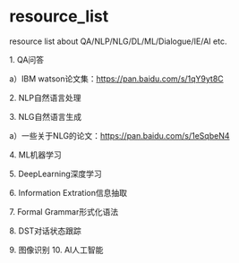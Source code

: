# resource_list
resource list about QA/NLP/NLG/DL/ML/Dialogue/IE/AI etc.


1.&nbsp;QA问答</p>
  a）IBM watson论文集：https://pan.baidu.com/s/1qY9yt8C</p>
2.&nbsp;NLP自然语言处理</p>
3.&nbsp;NLG自然语言生成</p>
  a）一些关于NLG的论文：https://pan.baidu.com/s/1eSqbeN4</p>
4.&nbsp;ML机器学习</p>
5.&nbsp;DeepLearning深度学习</p>
6.&nbsp;Information Extration信息抽取</p>
7.&nbsp;Formal Grammar形式化语法</p>
8.&nbsp;DST对话状态跟踪</p>
9.&nbsp;图像识别
10.&nbsp;AI人工智能</p>
